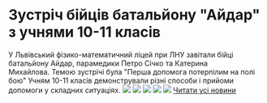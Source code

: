 # Зустріч бійців батальйону &quot;Айдар&quot; з учнями 10-11 класів
У Львівський фізико-математичний ліцей при ЛНУ завітали бійці батальйону Айдар, парамедики Петро Січко та Катерина Михайлова. Темою зустрічі була "Перша допомога потерпілим на полі бою" Учням 10-11 класів демонстрували різні способи і прийоми допомоги у складних ситуаціях.
![](/images/зустріч-бійців-батальйону-айдар-з-учнями-10-11-класів/p2.jpg)
![](/images/зустріч-бійців-батальйону-айдар-з-учнями-10-11-класів/p3.jpg)
![](/images/зустріч-бійців-батальйону-айдар-з-учнями-10-11-класів/p4.jpg)
![](/images/зустріч-бійців-батальйону-айдар-з-учнями-10-11-класів/p1.jpg)
![](/images/зустріч-бійців-батальйону-айдар-з-учнями-10-11-класів/p5.jpg)
[Читати усі новини](/news)

